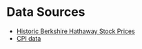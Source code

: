 
# Data Sources
- [Historic Berkshire Hathaway Stock Prices](https://www.kaggle.com/datasets/kalilurrahman/berkshire-hathaway-stock-latest-and-updated])
- [CPI data](https://www.bls.gov/cpi/data.htm)
